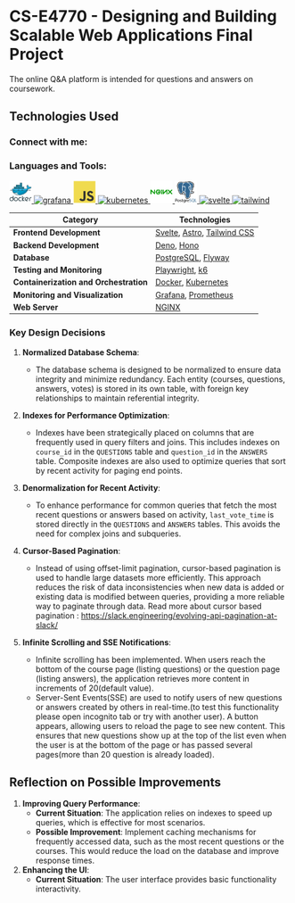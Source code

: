 # CS-E4770 - Designing and Building Scalable Web Applications Final Project
The online Q&A platform is intended for questions and answers on coursework. 

## Technologies Used


<h3 align="left">Connect with me:</h3>
<p align="left">
</p>

<h3 align="left">Languages and Tools:</h3>
<p align="left"> <a href="https://www.docker.com/" target="_blank" rel="noreferrer"> <img src="https://raw.githubusercontent.com/devicons/devicon/master/icons/docker/docker-original-wordmark.svg" alt="docker" width="40" height="40"/> </a> <a href="https://grafana.com" target="_blank" rel="noreferrer"> <img src="https://www.vectorlogo.zone/logos/grafana/grafana-icon.svg" alt="grafana" width="40" height="40"/> </a> <a href="https://developer.mozilla.org/en-US/docs/Web/JavaScript" target="_blank" rel="noreferrer"> <img src="https://raw.githubusercontent.com/devicons/devicon/master/icons/javascript/javascript-original.svg" alt="javascript" width="40" height="40"/> </a> <a href="https://kubernetes.io" target="_blank" rel="noreferrer"> <img src="https://www.vectorlogo.zone/logos/kubernetes/kubernetes-icon.svg" alt="kubernetes" width="40" height="40"/> </a> <a href="https://www.nginx.com" target="_blank" rel="noreferrer"> <img src="https://raw.githubusercontent.com/devicons/devicon/master/icons/nginx/nginx-original.svg" alt="nginx" width="40" height="40"/> </a> <a href="https://www.postgresql.org" target="_blank" rel="noreferrer"> <img src="https://raw.githubusercontent.com/devicons/devicon/master/icons/postgresql/postgresql-original-wordmark.svg" alt="postgresql" width="40" height="40"/> </a> <a href="https://svelte.dev" target="_blank" rel="noreferrer"> <img src="https://upload.wikimedia.org/wikipedia/commons/1/1b/Svelte_Logo.svg" alt="svelte" width="40" height="40"/> </a> <a href="https://tailwindcss.com/" target="_blank" rel="noreferrer"> <img src="https://www.vectorlogo.zone/logos/tailwindcss/tailwindcss-icon.svg" alt="tailwind" width="40" height="40"/> </a> </p>

| Category                                 | Technologies                                                                                                          |
|------------------------------------------|-----------------------------------------------------------------------------------------------------------------------|
| **Frontend Development**                 | [Svelte](https://svelte.dev/), [Astro](https://astro.build/), [Tailwind CSS](https://tailwindcss.com/)                |
| **Backend Development**                  | [Deno](https://deno.land/), [Hono](https://hono.dev/)                                                                 |
| **Database**                             | [PostgreSQL](https://www.postgresql.org/), [Flyway](https://flywaydb.org/)                                            |
| **Testing and Monitoring**               | [Playwright](https://playwright.dev/), [k6](https://k6.io/)                                                           |
| **Containerization and Orchestration**   | [Docker](https://www.docker.com/), [Kubernetes](https://kubernetes.io/)                                               |
| **Monitoring and Visualization**         | [Grafana](https://grafana.com/), [Prometheus](https://prometheus.io)                                                                                           |
| **Web Server**                           | [NGINX](https://www.nginx.com/)                                                                                       |
### Key Design Decisions

1. **Normalized Database Schema**:
   - The database schema is designed to be normalized to ensure data integrity and minimize redundancy. Each entity (courses, questions, answers, votes) is stored in its own table, with foreign key relationships to maintain referential integrity.

2. **Indexes for Performance Optimization**:
   - Indexes have been strategically placed on columns that are frequently used in query filters and joins. This includes indexes on `course_id` in the `QUESTIONS` table and `question_id` in the `ANSWERS` table. Composite indexes are also used to optimize queries that sort by recent activity for paging end points.

3. **Denormalization for Recent Activity**:
   - To enhance performance for common queries that fetch the most recent questions or answers based on activity, `last_vote_time` is stored directly in the `QUESTIONS` and `ANSWERS` tables. This avoids the need for complex joins and subqueries.

3. **Cursor-Based Pagination**:
   - Instead of using offset-limit pagination, cursor-based pagination is used to handle large datasets more efficiently. This approach reduces the risk of data inconsistencies when new data is added or existing data is modified between queries, providing a more reliable way to paginate through data. Read more about cursor based pagination : https://slack.engineering/evolving-api-pagination-at-slack/

4. **Infinite Scrolling and SSE Notifications**:
    - Infinite scrolling has been implemented. When users reach the bottom of the course page (listing questions) or the question page (listing answers), the application retrieves more content in increments of 20(default value).
    - Server-Sent Events(SSE) are used to notify users of new questions or answers created by others in real-time.(to test this functionality please open incognito tab or try with another user). A button appears, allowing users to reload the page to see new content. This ensures that new questions show up at the top of the list even when the user is at the bottom of the page or has passed several pages(more than 20 question is already loaded).

## Reflection on Possible Improvements

1. **Improving Query Performance**:
   - **Current Situation**: The application relies on indexes to speed up queries, which is effective for most scenarios.
   - **Possible Improvement**: Implement caching mechanisms for frequently accessed data, such as the most recent questions or the courses. This would reduce the load on the database and improve response times.
2. **Enhancing the UI**:
   - **Current Situation**: The user interface provides basic functionality interactivity.


